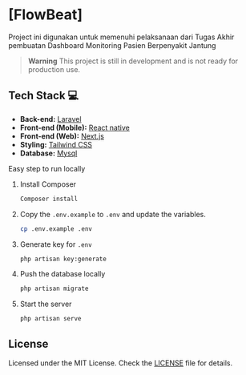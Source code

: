 # [FlowBeat]

Project ini digunakan untuk memenuhi pelaksanaan dari Tugas Akhir pembuatan Dashboard Monitoring Pasien Berpenyakit Jantung

> **Warning**
> This project is still in development and is not ready for production use.
>
> 
## Tech Stack 💻

- **Back-end:** [Laravel](https://laravel.com/)
- **Front-end (Mobile):** [React native](https://reactnative.dev/)
- **Front-end (Web):** [Next.js](https://nextjs.org)
- **Styling:** [Tailwind CSS](https://tailwindcss.com)
- **Database:** [Mysql](https://www.mysql.com)

Easy step to run locally

1. Install Composer

   ```bash
   Composer install
   ```

2. Copy the `.env.example` to `.env` and update the variables.

   ```bash
   cp .env.example .env
   ```

3. Generate key for `.env`

   ```bash
   php artisan key:generate
   ```
   
4. Push the database locally

   ```bash
   php artisan migrate
   ```
   
5. Start the server

   ```bash
   php artisan serve
   ```

## License

Licensed under the MIT License. Check the [LICENSE](./LICENSE) file for details.
